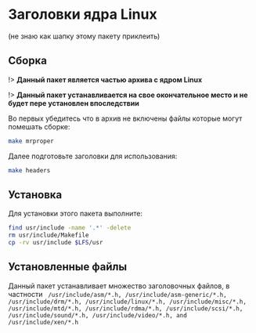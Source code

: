 # Заголовки ядра Linux

(не знаю как шапку этому пакету приклеить)

## Сборка

!> **Данный пакет является частью архива с ядром Linux**

!> **Данный пакет устанавливается на свое окончательное место и не будет пере установлен впоследствии**
 
 Во первых убедитесь что в архив не включены файлы которые могут помешать сборке:
 
```bash
make mrproper
```
 
Далее подготовьте заголовки для использования:

```bash
make headers
```

## Установка

Для установки этого пакета выполните:

```bash
find usr/include -name '.*' -delete
rm usr/include/Makefile
cp -rv usr/include $LFS/usr
```

## Установленные файлы

Данный пакет устанавливает множество заголовочных файлов, в частности ` /usr/include/asm/*.h, /usr/include/asm-generic/*.h, /usr/include/drm/*.h, /usr/include/linux/*.h, /usr/include/misc/*.h, /usr/include/mtd/*.h, /usr/include/rdma/*.h, /usr/include/scsi/*.h, /usr/include/sound/*.h, /usr/include/video/*.h, and /usr/include/xen/*.h`
